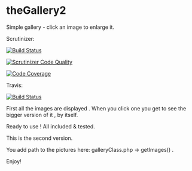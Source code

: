 # theGallery2

Simple gallery - click an image to enlarge it.

Scrutinizer:

[![Build Status](https://scrutinizer-ci.com/g/ylvali/theGallery2/badges/build.png?b=master)](https://scrutinizer-ci.com/g/ylvali/theGallery2/build-status/master)

[![Scrutinizer Code Quality](https://scrutinizer-ci.com/g/ylvali/theGallery2/badges/quality-score.png?b=master)](https://scrutinizer-ci.com/g/ylvali/theGallery2/?branch=master)

[![Code Coverage](https://scrutinizer-ci.com/g/ylvali/theGallery2/badges/coverage.png?b=master)](https://scrutinizer-ci.com/g/ylvali/theGallery2/?branch=master)

Travis:

[![Build Status](https://travis-ci.org/ylvali/theGallery2.svg?branch=master)](https://travis-ci.org/ylvali/theGallery2)


First all the images are displayed .
When you click one you get to see the bigger version of it , by itself.

Ready to use ! 
All included & tested.

This is the second version.

You add path to the pictures here:
galleryClass.php -> getImages() .

Enjoy!




